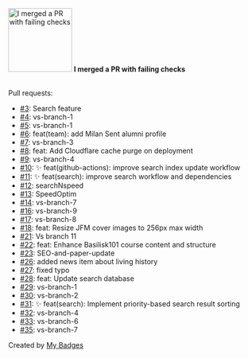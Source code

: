 <img src="https://my-badges.github.io/my-badges/this-is-fine.png" alt="I merged a PR with failing checks" title="I merged a PR with failing checks" width="128">
<strong>I merged a PR with failing checks</strong>
<br><br>

Pull requests:

- <a href="https://github.com/comphy-lab/comphy-lab.github.io/pull/3">#3</a>: Search feature
- <a href="https://github.com/comphy-lab/comphy-lab.github.io/pull/4">#4</a>: vs-branch-1
- <a href="https://github.com/comphy-lab/comphy-lab.github.io/pull/5">#5</a>: vs-branch-1
- <a href="https://github.com/comphy-lab/comphy-lab.github.io/pull/6">#6</a>: feat(team): add Milan Sent alumni profile
- <a href="https://github.com/comphy-lab/comphy-lab.github.io/pull/7">#7</a>: vs-branch-3
- <a href="https://github.com/comphy-lab/comphy-lab.github.io/pull/8">#8</a>: feat: Add Cloudflare cache purge on deployment
- <a href="https://github.com/comphy-lab/comphy-lab.github.io/pull/9">#9</a>: vs-branch-4
- <a href="https://github.com/comphy-lab/comphy-lab.github.io/pull/10">#10</a>: ✨ feat(github-actions): improve search index update workflow
- <a href="https://github.com/comphy-lab/comphy-lab.github.io/pull/11">#11</a>: ✨ feat(search): improve search workflow and dependencies
- <a href="https://github.com/comphy-lab/comphy-lab.github.io/pull/12">#12</a>: searchNspeed
- <a href="https://github.com/comphy-lab/comphy-lab.github.io/pull/13">#13</a>: SpeedOptim
- <a href="https://github.com/comphy-lab/comphy-lab.github.io/pull/14">#14</a>: vs-branch-7
- <a href="https://github.com/comphy-lab/comphy-lab.github.io/pull/16">#16</a>: vs-branch-9
- <a href="https://github.com/comphy-lab/comphy-lab.github.io/pull/17">#17</a>: vs-branch-8
- <a href="https://github.com/comphy-lab/comphy-lab.github.io/pull/18">#18</a>: feat: Resize JFM cover images to 256px max width
- <a href="https://github.com/comphy-lab/comphy-lab.github.io/pull/21">#21</a>: Vs branch 11
- <a href="https://github.com/comphy-lab/comphy-lab.github.io/pull/22">#22</a>: feat: Enhance Basilisk101 course content and structure
- <a href="https://github.com/comphy-lab/comphy-lab.github.io/pull/23">#23</a>: SEO-and-paper-update
- <a href="https://github.com/comphy-lab/comphy-lab.github.io/pull/26">#26</a>: added news item about living history
- <a href="https://github.com/comphy-lab/comphy-lab.github.io/pull/27">#27</a>: fixed typo
- <a href="https://github.com/comphy-lab/comphy-lab.github.io/pull/28">#28</a>: feat: Update search database
- <a href="https://github.com/comphy-lab/comphy-lab.github.io/pull/29">#29</a>: vs-branch-1
- <a href="https://github.com/comphy-lab/comphy-lab.github.io/pull/30">#30</a>: vs-branch-2
- <a href="https://github.com/comphy-lab/comphy-lab.github.io/pull/31">#31</a>: ✨ feat(search): Implement priority-based search result sorting
- <a href="https://github.com/comphy-lab/comphy-lab.github.io/pull/32">#32</a>: vs-branch-4
- <a href="https://github.com/comphy-lab/comphy-lab.github.io/pull/33">#33</a>: vs-branch-6
- <a href="https://github.com/comphy-lab/comphy-lab.github.io/pull/35">#35</a>: vs-branch-7


Created by <a href="https://github.com/my-badges/my-badges">My Badges</a>